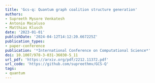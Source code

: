 ```yaml
---
title: 'Gcs-q: Quantum graph coalition structure generation'
authors:
- Supreeth Mysore Venkatesh
- Antonio Macaluso
- Matthias Klusch
date: '2023-01-01'
publishDate: '2024-04-12T14:12:20.667225Z'
publication_types:
- paper-conference
publication: '*International Conference on Computational Science*'
doi: 10.1007/978-3-031-36030-5_11
url_pdf: 'https://arxiv.org/pdf/2212.11372.pdf'
url_code: 'https://github.com/supreethmv/GCS-Q'
tags:
- quantum
---
```

